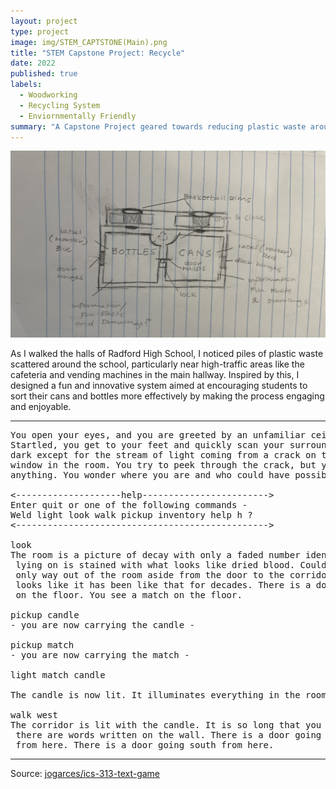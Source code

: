 ```yaml
---
layout: project
type: project
image: img/STEM_CAPTSTONE(Main).png
title: "STEM Capstone Project: Recycle"
date: 2022
published: true
labels:
  - Woodworking
  - Recycling System
  - Enviornmentally Friendly
summary: "A Capstone Project geared towards reducing plastic waste around my high school."
---
```


<img class="img-fluid" src="../img/STEM-Pic(4).jpg"> 

As I walked the halls of Radford High School, I noticed piles
of plastic waste scattered around the school, particularly near
high-traffic areas like the cafeteria and vending machines in the main hallway.
Inspired by this, I designed a fun and innovative system aimed at encouraging
students to sort their cans and bottles more effectively by making
the process engaging and enjoyable.

<hr>

<pre>
You open your eyes, and you are greeted by an unfamiliar ceiling.
Startled, you get to your feet and quickly scan your surroundings. It's
dark except for the stream of light coming from a crack on the only boarded
window in the room. You try to peek through the crack, but you cannot see
anything. You wonder where you are and who could have possibly brought you here.

<--------------------help------------------------>
Enter quit or one of the following commands -
Weld light look walk pickup inventory help h ?
<------------------------------------------------>

look
The room is a picture of decay with only a faded number identifying it as room-4. The bed you were
 lying on is stained with what looks like dried blood. Could it be your blood? No - it is not. The
 only way out of the room aside from the door to the corridor is a window that is boarded shut. It
 looks like it has been like that for decades. There is a door going west from here. You see a candle
 on the floor. You see a match on the floor.

pickup candle
- you are now carrying the candle -

pickup match
- you are now carrying the match -

light match candle

The candle is now lit. It illuminates everything in the room.

walk west
The corridor is lit with the candle. It is so long that you cannot see to the end. You notice that
 there are words written on the wall. There is a door going east from here. There is a way going north
 from here. There is a door going south from here.
</pre>

<hr>

Source: <a href="https://github.com/jogarces/ics-313-text-game"><i class="large github icon "></i>jogarces/ics-313-text-game</a>
